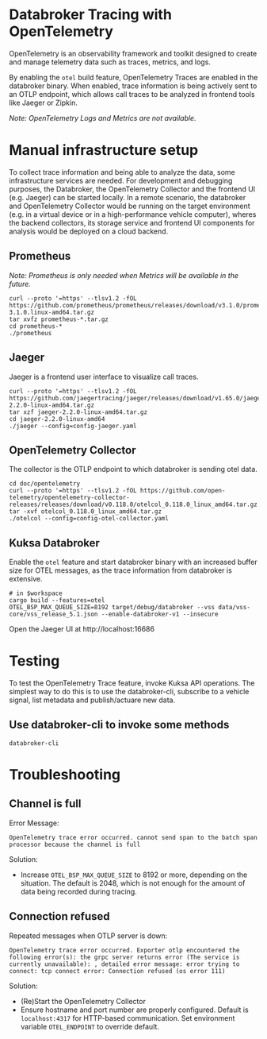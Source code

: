 # Databroker Tracing with OpenTelemetry

OpenTelemetry is an observability framework and toolkit designed to create and manage telemetry data such as traces, metrics, and logs.

By enabling the `otel` build feature, OpenTelemetry Traces are enabled in the databroker binary. When enabled, trace information is being actively sent to an OTLP endpoint, which allows call traces to be analyzed in frontend tools like Jaeger or Zipkin.

_Note: OpenTelemetry Logs and Metrics are not available._

# Manual infrastructure setup

To collect trace information and being able to analyze the data, some infrastructure services are needed. For development and debugging purposes, the Databroker, the OpenTelemetry Collector and the frontend UI (e.g. Jaeger) can be started locally. In a remote scenario, the databroker and OpenTelemetry Collector would be running on the target environment (e.g. in a virtual device or in a high-performance vehicle computer), wheres the backend collectors, its storage service and frontend UI components for analysis would be deployed on a cloud backend.

## Prometheus

_Note: Prometheus is only needed when Metrics will be available in the future._

```
curl --proto '=https' --tlsv1.2 -fOL https://github.com/prometheus/prometheus/releases/download/v3.1.0/prometheus-3.1.0.linux-amd64.tar.gz
tar xvfz prometheus-*.tar.gz
cd prometheus-*
./prometheus
```

## Jaeger

Jaeger is a frontend user interface to visualize call traces.

```
curl --proto '=https' --tlsv1.2 -fOL  https://github.com/jaegertracing/jaeger/releases/download/v1.65.0/jaeger-2.2.0-linux-amd64.tar.gz
tar xzf jaeger-2.2.0-linux-amd64.tar.gz
cd jaeger-2.2.0-linux-amd64
./jaeger --config=config-jaeger.yaml
```

## OpenTelemetry Collector

The collector is the OTLP endpoint to which databroker is sending otel data.

```
cd doc/opentelemetry
curl --proto '=https' --tlsv1.2 -fOL https://github.com/open-telemetry/opentelemetry-collector-releases/releases/download/v0.118.0/otelcol_0.118.0_linux_amd64.tar.gz
tar -xvf otelcol_0.118.0_linux_amd64.tar.gz
./otelcol --config=config-otel-collector.yaml
```

## Kuksa Databroker

Enable the `otel` feature and start databroker binary with an increased buffer size for OTEL messages, as the trace information from databroker is extensive.

```
# in $workspace
cargo build --features=otel
OTEL_BSP_MAX_QUEUE_SIZE=8192 target/debug/databroker --vss data/vss-core/vss_release_5.1.json --enable-databroker-v1 --insecure
```

Open the Jaeger UI at http://localhost:16686

# Testing

To test the OpenTelemetry Trace feature, invoke Kuksa API operations.
The simplest way to do this is to use the databroker-cli, subscribe to a vehicle signal, list metadata and publish/actuare new data.

## Use databroker-cli to invoke some methods

```
databroker-cli
```

# Troubleshooting

## Channel is full
Error Message:
```
OpenTelemetry trace error occurred. cannot send span to the batch span processor because the channel is full
```
Solution:
- Increase `OTEL_BSP_MAX_QUEUE_SIZE` to 8192 or more, depending on the situation. The default is 2048, which is not enough for the amount of data being recorded during tracing.


## Connection refused

Repeated messages when OTLP server is down:
```
OpenTelemetry trace error occurred. Exporter otlp encountered the following error(s): the grpc server returns error (The service is currently unavailable): , detailed error message: error trying to connect: tcp connect error: Connection refused (os error 111)
```
Solution:
- (Re)Start the OpenTelemetry Collector
- Ensure hostname and port number are properly configured. Default is `localhost:4317` for HTTP-based communication. Set environment variable `OTEL_ENDPOINT` to override default.
